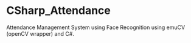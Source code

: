# CSharp_Attendance
Attendance Management System using Face Recognition using emuCV (openCV wrapper) and C#.
